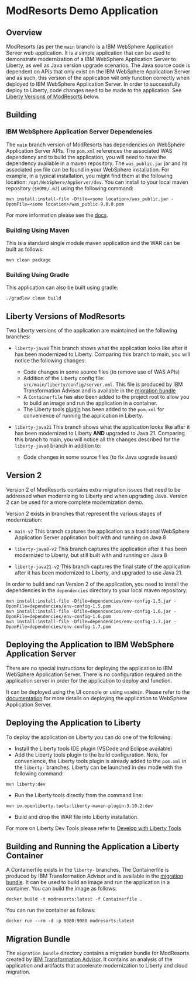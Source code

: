 # ModResorts Demo Application

## Overview
ModResorts (as per the `main` branch) is a IBM WebSphere Application Server web application. It is a simple application that can be used to demonstrate modernization of a IBM WebSphere Application Server to Liberty, as well as Java version upgrade scenarios.
The Java source code is dependent on APIs that only exist on the IBM WebSphere Application Server and as such, this version of the application will only function correctly when deployed to IBM WebSphere Application Server. In order to successfully deploy to Liberty, code changes need to be made to the application. See [Liberty Versions of ModResorts](#liberty-versions-of-modresorts) below.


## Building

### IBM WebSphere Application Server Dependencies
The `main` branch version of ModResorts has dependencies on WebSphere Application Server APIs. The `pom.xml` references the associated WAS dependency and to build the application, you will need to have the dependency available in a maven repository. The `was_public.jar` jar and its associated `pom` file can be found in your WebSphere installation. For example, in a typical installation, you might find them at the following location: `/opt/WebSphere/AppServer/dev`.
You can install to your local maven repository (`$HOME/.m2`) using the following command:

```
mvn install:install-file -Dfile=<some location>/was_public.jar -DpomFile=<some location>/was_public-9.0.0.pom
```

For more information please see the [docs](https://www.ibm.com/docs/en/wasdtfe?topic=environment-installing-server-apis-into-maven-repository).

### Building Using Maven
This is a standard single module maven application and the WAR can be built as follows:

```
mvn clean package
```


### Building Using Gradle
This application can also be built using gradle:

```
./gradlew clean build
```

## Liberty Versions of ModResorts
Two Liberty versions of the application are maintained on the following branches:

- `liberty-java8`
  This branch shows what the application looks like after it has been modernized to Liberty. Comparing this branch to main, you will notice the following changes:
  - Code changes in some source files (to remove use of WAS APIs)
  - Addition of the Liberty config file: `src/main/liberty/config/server.xml`. This file is produced by IBM Transformation Advisor and is available in the [migration bundle](#migration-bundle)
  - A `Containerfile` has also been added to the project root to allow you to build an image and run the application in a container.
  - The Liberty tools [plugin](https://github.com/OpenLiberty/ci.maven) has been added to the `pom.xml` for convenience of running the application in Liberty. 

- `liberty-java21`
  This branch shows what the application looks like after it has been modernized to Liberty **AND** upgraded to Java 21. Comparing this branch to main, you will notice all the changes described for the `liberty-java8` branch in addition to:
  - Code changes in some source files (to fix Java upgrade issues)

## Version 2
Version 2 of ModResorts contains extra migration issues that need to be addressed when modernizing to Liberty and when upgrading Java. Version 2 can be used for a more complete modernization demo.

Version 2 exists in branches that represent the various stages of modernization:

- `main-v2` 
  This branch captures the application as a traditional WebSphere Application Server application built with and running on Java 8

- `liberty-java8-v2`
  This branch captures the application after it has been modernized to Liberty, but still built with and running on Java 8

- `liberty-java21-v2`
  This branch captures the final state of the application after it has been modernized to Liberty, and upgraded to use Java 21.

In order to build and run Version 2 of the application, you need to install the dependencies in the `dependencies` directory to your local maven repository:

```
mvn install:install-file -Dfile=dependencies/env-config-1.5.jar -DpomFile=dependencies/env-config-1.5.pom
mvn install:install-file -Dfile=dependencies/env-config-1.6.jar -DpomFile=dependencies/env-config-1.6.pom
mvn install:install-file -Dfile=dependencies/env-config-1.7.jar -DpomFile=dependencies/env-config-1.7.pom
```


## Deploying the Application to IBM WebSphere Application Server
There are no special instructions for deploying the application to IBM WebSphere Application Server. There is no configuration required on the application server in order for the application to deploy and function.

It can be deployed using the UI console or using `wsadmin`.
Please refer to the [documentation](https://www.ibm.com/docs/en/was-nd/9.0.5?topic=applications-how-do-i-deploy) for more details on deploying the application to WebSphere Application Server.



## Deploying the Application to Liberty
To deploy the application on Liberty you can do one of the following:
- Install the Liberty tools IDE plugin (VSCode and Eclipse available)
- Add the Liberty tools plugin to the build configuration. Note, for convenience, the Liberty tools plugin is already added to the `pom.xml` in the `liberty-` branches. Liberty can be launched in dev mode with the following command:
```
mvn liberty:dev
```
- Run the Liberty tools directly from the command line:
```
mvn io.openliberty.tools:liberty-maven-plugin:3.10.2:dev
```
- Build and drop the WAR file into Liberty installation.

For more on Liberty Dev Tools please refer to [Develop with Liberty Tools](https://openliberty.io/docs/latest/develop-liberty-tools.html)

## Building and Running the Application a Liberty Container
A Containerfile exists in the `liberty-` branches. The Containerfile is produced by IBM Transformation Advisor and is available in the [migration bundle](#migration-bundle). It can be used to build an image and run the application in a container. You can build the image as follows:

```
docker build -t modresorts:latest -f Containerfile .
```

You can run the container as follows:

```
docker run --rm -d -p 9080:9080 modresorts:latest
```

## Migration Bundle
The `migration_bundle` directory contains a migration bundle for ModResorts created by [IBM Transformation Advisor](https://www.ibm.com/products/cloud-pak-for-applications/transformation-advisor). It contains an analysis of the application and artifacts that accelerate modernization to Liberty and cloud migration.
